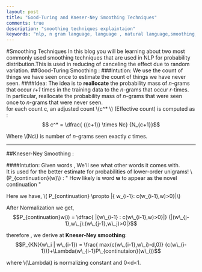 ```yaml
---
layout: post
title: "Good-Turing and Kneser-Ney Smoothing Techniques"
comments: true
description: "smoothing techniques explaintaion"
keywords: "nlp, n gram language, language , natural language,smoothing, techniques"
---
```

#Smoothing Techniques
In this blog you will be learning about two most commonly used smoothing techniques that are used in NLP for probability distribution.This is used in reducing of canceling the effect due to random variation.
##Good-Turing Smoothing :
###Intution: 
We use the count of things we have seen once to estimate the count of things we have never seen.
####Idea:
The idea is to **reallocate** the probability mass of _n_-grams that occur _r+1_ times in the training data to the _n_-grams that occur _r_-times.<br>
In particular, reallocate the probability mass of _n_-grams that were seen once to _n_-grams that were never seen.<br>
for each count c, an adjusted count \\(c^* \\) (Effective count) is computed as :<br>
$$ c^* = \dfrac{ {(c+1)} \times Nc} {N_{c+1}}$$

Where \\(Nc\\)  is number of _n_-grams seen exactly _c_ times.

***
##Kneser-Ney Smoothing :

####Intution:
Given  words , We'll see what other words it comes with.<br>
It is used for the better estimate for probabilities of lower-order unigrams! 
\\(P_{continuation}(w)\\) : " How likely is word **w** to appear as the novel continuation " 

Here we have,
\\( P_{continuation} \propto |{ w\_{i-1}: c(w\_{i-1},w)>0}|\\) 

After Normalization we get,
$$P_{continuation}w(i) = \dfrac{ |{w\_{i-1} : c(w\_{i-1},w)>0}|} {|(w\_{j-1},w\_j):(w\_{j-1},w\_j)>0|}$$

therefore , we derive at **Kneser-Ney smoothing**:
$$P_{KN}(w\_i | w\_{i-1}) = \frac{ max(c(w\_{i-1},w\_i)-d,0)} {c(w\_{i-1})}+\Lambda(w\_{i-1}P\_{continutaion}(w\_i))$$ 

where \\(\Lambda\\) is normalizing constant and 0<d<1. 



